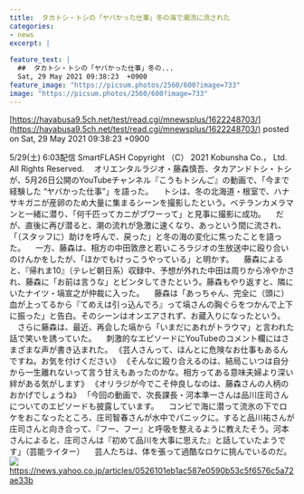 ```yaml
---
title:  タカトシ・トシの「ヤバかった仕事」冬の海で潮流に流された  
categories:
- news
excerpt: |
  
feature_text: |
  ##  タカトシ・トシの「ヤバかった仕事」冬の...
  Sat, 29 May 2021 09:38:23  +0900
feature_image: "https://picsum.photos/2560/600?image=733"
image: "https://picsum.photos/2560/600?image=733"
---
```


[https://hayabusa9.5ch.net/test/read.cgi/mnewsplus/1622248703/](https://hayabusa9.5ch.net/test/read.cgi/mnewsplus/1622248703/)
posted on Sat, 29 May 2021 09:38:23  +0900

<!--more-->

5/29(土) 6:03配信 SmartFLASH Copyright （C） 2021 Kobunsha Co.， Ltd. All Rights Reserved. 　オリエンタルラジオ・藤森慎吾、タカアンドトシ・トシが、5月26日公開のYouTubeチャンネル『こうもトシんご』の動画で、「今まで経験した “ヤバかった仕事”」を語った。 　トシは、冬の北海道・根室で、ハナサキガニが産卵のため大量に集まるシーンを撮影したという。ベテランカメラマンと一緒に潜り、「何千匹ってカニがブワーって」と見事に撮影に成功。 　だが、直後に再び潜ると、潮の流れが急激に速くなり、あっという間に流され、「（スタッフに）助けを呼んで、戻った」と冬の海の変化に焦ったことを語った。 　一方、藤森は、相方の中田敦彦と若いころラジオの生放送中に殴り合いのけんかをしたが、「ほかでもけっこうやっている」と明かす。 　藤森によると、『帰れま10』（テレビ朝日系）収録中、予想が外れた中田は周りから冷やかされ、藤森に「お前は言うな」とビンタしてきたという。藤森もやり返すと、隣にいたナイツ・塙宣之が仲裁に入った。 　藤森は「あっちゃん、完全に（頭に）血が上ってるから『てめえは引っ込んでろ』って塙さんの胸ぐらをつかんで上下に振った」と告白。そのシーンはオンエアされず、お蔵入りになったという。 　さらに藤森は、最近、再会した塙から「いまだにあれがトラウマ」と言われた話で笑いを誘っていた。 　刺激的なエピソードにYouTubeのコメント欄にはさまざまな声が書き込まれた。 《芸人さんって、ほんとに危険なお仕事もあるんですね。お気を付けください》 《そんなに殴り合えるのは、結局こいつは自分から一生離れないって言う甘えもあったのかな。相方ってある意味夫婦より深い絆がある気がします》 《オリラジが今でこそ仲良しなのは、藤森さんの人柄のおかげでしょうね》 「今回の動画で、次長課長・河本準一さんは品川庄司さんについてのエピソードも披露しています。 　コンビで海に潜って流氷の下でロケをおこなったところ、庄司智春さんが水中でパニックに。すると品川祐さんが庄司さんと向き合って、『フー、フー』と呼吸を整えるように教えたそう。河本さんによると、庄司さんは『初めて品川を大事に思えた』と話していたようです」（芸能ライター） 　芸人たちは、体を張って過酷なロケに挑んでいるのだ。 ![](https://amd-pctr.c.yimg.jp/r/iwiz-amd/20210529-00010000-flash-000-4-view.jpg) https://news.yahoo.co.jp/articles/0526101eb1ac587e0590b53c5f6576c5a72ae33b
